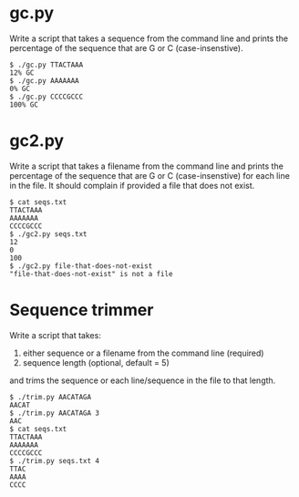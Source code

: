 # gc.py

Write a script that takes a sequence from the command line and prints 
the percentage of the sequence that are G or C (case-insenstive).

```
$ ./gc.py TTACTAAA
12% GC
$ ./gc.py AAAAAAA
0% GC
$ ./gc.py CCCCGCCC
100% GC
```

# gc2.py

Write a script that takes a filename from the command line and prints 
the percentage of the sequence that are G or C (case-insenstive) for 
each line in the file.  It should complain if provided a file that does
not exist.

```
$ cat seqs.txt
TTACTAAA
AAAAAAA
CCCCGCCC
$ ./gc2.py seqs.txt
12
0
100
$ ./gc2.py file-that-does-not-exist
"file-that-does-not-exist" is not a file
```

# Sequence trimmer

Write a script that takes:

1. either sequence or a filename from the command line (required)
2. sequence length (optional, default = 5)

and trims the sequence or each line/sequence in the file to that length.

```
$ ./trim.py AACATAGA
AACAT
$ ./trim.py AACATAGA 3
AAC
$ cat seqs.txt
TTACTAAA
AAAAAAA
CCCCGCCC
$ ./trim.py seqs.txt 4
TTAC
AAAA
CCCC
```
